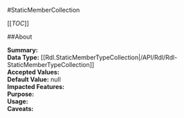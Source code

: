#StaticMemberCollection

[[_TOC_]]

##About

**Summary:**   
**Data Type:** [[Rdl.StaticMemberTypeCollection|/API/Rdl/Rdl-StaticMemberTypeCollection]]  
**Accepted Values:**   
**Default Value:** null  
**Impacted Features:**   
**Purpose:**   
**Usage:**   
**Caveats:**   

